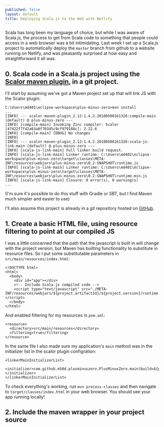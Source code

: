 ```yaml
---
published: false
layout: default
title: Deploying Scala.js to the Web with Netlify
---
```


Scala has long been my language of choice, but while I was aware of Scala.js, the process to get from Scala code to something that people could access in a web browser was a bit intimidating. Last week I set up a Scala.js project to automatically deploy the `master` branch from github to a website running on Netlify, and was pleasantly surprised at how easy and straightforward it all was.

## 0. Scala code in a Scala.js project using the [Scalor maven plugin](https://github.com/random-maven/scalor-maven-plugin), in a git project.

I'll start by assuming we've got a Maven project set up that will link JS with the Scalor plugin:

````
C:\Users\md401\eclipse-workspace\plus-minus-zero>mvn install
...
[INFO] --- scalor-maven-plugin_2.12:1.4.2.20180508161326:compile-main (default) @ plus-minus-zero ---
[INFO] [compile-main] Invoking Zinc compiler: Scalor [47422f7f42a63a8f70345c9cf979188c]: 2.12.6
[INFO] [compile-main] [DBUG] No changes
[INFO]
[INFO] --- scalor-maven-plugin_2.12:1.4.2.20180508161326:scala-js-link-main (default) @ plus-minus-zero ---
[INFO] [scala-js-link-main] Full linker build request.
[INFO] [scala-js-link-main] Linker runtime: C:\Users\md401\eclipse-workspace\plus-minus-zero\target\classes\META-INF\resources\webjars\plus-minus-zero\0.2-SNAPSHOT\runtime.js
[INFO] [scala-js-link-main] Linker runtime: C:\Users\md401\eclipse-workspace\plus-minus-zero\target\classes\META-INF\resources\webjars\plus-minus-zero\0.2-SNAPSHOT\runtime.min.js
[INFO] [scala-js-link-main] Closure: 0 error(s), 0 warning(s)
...
````

(I'm sure it's possible to do this stuff with Gradle or SBT, but I find Maven much simpler and easier to use)

I'll also assume this project is already in a git repository hosted on [GitHub](https://github.com).

## 1. Create a basic HTML file, using resource filtering to point at our compiled JS

I was a little concerned that the path that the javascript is built in will change with the project version, but Maven has builting functionality to substitute in resource files. So I put some substitutable parameters in `src/main/resources/index.html`:

````
<!DOCTYPE html>
<html>
  <body>
    <div id="app"></div>
    <!-- Include Scala.js compiled code -->
    <script type="text/javascript" src="./META-INF/resources/webjars/${project.artifactId}/${project.version}/runtime.min.js"></script>
  </body>
</html>
````

And enabled filtering for my resources in `pom.xml`:

````
<resource>
  <directory>src/main/resources</directory>
  <filtering>true</filtering>
</resource>
````

In the same file I also made sure my application's `main` method was in the initializer list in the scalor plugin configration:

````
<linkerMainInitializerList>
  <initializer>com.github.m50d.plusminuszero.PlusMinusZero.main(build=${project.artifactId},stamp=${maven.build.timestamp})</initializer>
</linkerMainInitializerList>
````

To check everything's working, run `mvn process-classes` and then navigate to `target/classes/index.html` in your web browser. You should see your app running locally!

## 2. Include the maven wrapper in your project source